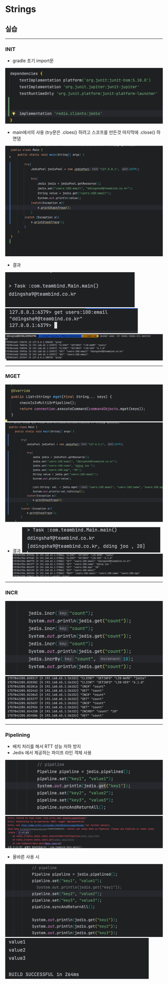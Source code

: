 # Strings 

## 실습

--- 

### INIT

- gradle 초기 import문

![StringsInit.png](ReadMe_images/striongs/StringsInit.png)

- main에서의 사용 (try문은 .cloes() 하려고   스코프를 만든것 마지막에 .close() 하면댐

![Strings_main.png](ReadMe_images/striongs/Strings_main.png)


- 결과

![Strings_main_redult.png](ReadMe_images/striongs/Strings_main_redult.png)
![StringsInterminal.png](ReadMe_images/striongs/StringsInterminal.png)
![Strings_monitor.png](ReadMe_images/striongs/Strings_monitor.png)



---

### MGET 
![MGet.png](ReadMe_images/striongs/MGet.png)
![MGet1.png](ReadMe_images/striongs/MGet1.png)


- 결과 
![MgetInSout.png](ReadMe_images/striongs/MgetInSout.png)
![Mget_1.png](ReadMe_images/striongs/Mget_1.png)

---
### INCR
![Incr_1.png](ReadMe_images/striongs/Incr_1.png)
![INcr_2.png](ReadMe_images/striongs/INcr_2.png)



---
### Pipelining
- 배치 처리를 해서 RTT 성능 저하 방지
- Jedis 에서 제공하는 파이프 라인 객체 사용 

![Pipelne.png](ReadMe_images/striongs/Pipelne.png)
![pipe2.png](ReadMe_images/striongs/pipe2.png)


- 올바른 사용 시

![pipe6.png](ReadMe_images/striongs/pipe6.png)
![pipe7.png](ReadMe_images/striongs/pipe7.png)

